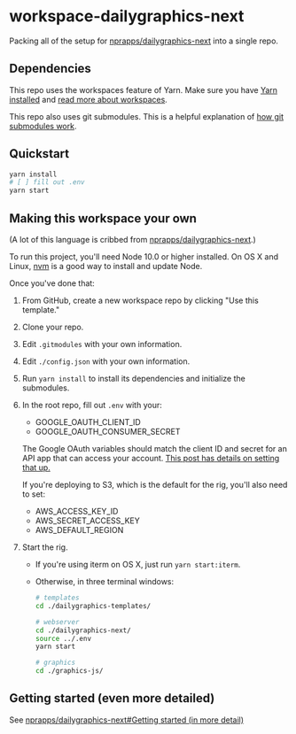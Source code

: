 # workspace-dailygraphics-next

Packing all of the setup for [nprapps/dailygraphics-next](https://github.com/nprapps/dailygraphics-next) into a single repo.

## Dependencies

This repo uses the workspaces feature of Yarn. Make sure you have [Yarn installed](https://yarnpkg.com/en/docs/install) and [read more about workspaces](https://yarnpkg.com/lang/en/docs/workspaces/).

This repo also uses git submodules. This is a helpful explanation of [how git submodules work](https://gist.github.com/gitaarik/8735255).

## Quickstart

```bash
yarn install
# [ ] fill out .env
yarn start
```

## Making this workspace your own

(A lot of this language is cribbed from [nprapps/dailygraphics-next](https://github.com/nprapps/dailygraphics-next).)

To run this project, you'll need Node 10.0 or higher installed. On OS X and Linux, [nvm](https://github.com/nvm-sh/nvm) is a good way to install and update Node.

Once you've done that:

1. From GitHub, create a new workspace repo by clicking "Use this template."

2. Clone your repo.

3. Edit `.gitmodules` with your own information.

4. Edit `./config.json` with your own information.

5. Run `yarn install` to install its dependencies and initialize the submodules.

6. In the root repo, fill out `.env` with your:

   - GOOGLE_OAUTH_CLIENT_ID
   - GOOGLE_OAUTH_CONSUMER_SECRET

   The Google OAuth variables should match the client ID and secret for an API app that can access your account. [This post has details on setting that up.](http://blog.apps.npr.org/2015/03/02/app-template-oauth.html)

   If you're deploying to S3, which is the default for the rig, you'll also need to set:

   - AWS_ACCESS_KEY_ID
   - AWS_SECRET_ACCESS_KEY
   - AWS_DEFAULT_REGION

7. Start the rig.

   - If you're using iterm on OS X, just run `yarn start:iterm`.
   - Otherwise, in three terminal windows:

     ```bash
     # templates
     cd ./dailygraphics-templates/
     ```

     ```bash
     # webserver
     cd ./dailygraphics-next/
     source ../.env
     yarn start
     ```

     ```bash
     # graphics
     cd ./graphics-js/
     ```

## Getting started (even more detailed)

See [nprapps/dailygraphics-next#Getting started (in more detail)](https://github.com/nprapps/dailygraphics-next#getting-started-in-more-detail)

